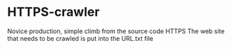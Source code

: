 # HTTPS-crawler
Novice production, simple climb from the source code HTTPS
The web site that needs to be crawled is put into the URL.txt file
